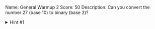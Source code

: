 Name: General Warmup 2
Score: 50
Description: Can you convert the number 27 (base 10) to binary (base 2)? 
<details><summary>Hint #1</summary>Submit your answer in our competition's flag format. For example, if you answer was '11111', you would submit 'picoCTF{11111}' as the flag.</details>
